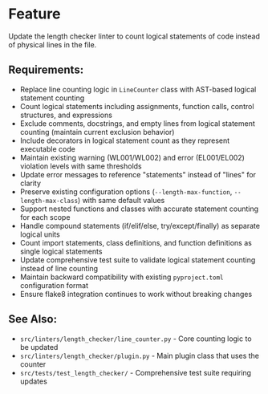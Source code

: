 # Feature

Update the length checker linter to count logical statements of code instead of physical lines in the file.

## Requirements:

- Replace line counting logic in `LineCounter` class with AST-based logical statement counting
- Count logical statements including assignments, function calls, control structures, and expressions
- Exclude comments, docstrings, and empty lines from logical statement counting (maintain current exclusion behavior)
- Include decorators in logical statement count as they represent executable code
- Maintain existing warning (WL001/WL002) and error (EL001/EL002) violation levels with same thresholds
- Update error messages to reference "statements" instead of "lines" for clarity
- Preserve existing configuration options (`--length-max-function`, `--length-max-class`) with same default values
- Support nested functions and classes with accurate statement counting for each scope
- Handle compound statements (if/elif/else, try/except/finally) as separate logical units
- Count import statements, class definitions, and function definitions as single logical statements
- Update comprehensive test suite to validate logical statement counting instead of line counting
- Maintain backward compatibility with existing `pyproject.toml` configuration format
- Ensure flake8 integration continues to work without breaking changes

## See Also:
- `src/linters/length_checker/line_counter.py` - Core counting logic to be updated
- `src/linters/length_checker/plugin.py` - Main plugin class that uses the counter
- `src/tests/test_length_checker/` - Comprehensive test suite requiring updates